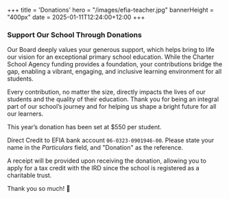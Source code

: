 +++
title = 'Donations'
hero = "/images/efia-teacher.jpg"
bannerHeight = "400px"
date = 2025-01-11T12:24:00+12:00
+++

### Support Our School Through Donations

Our Board deeply values your generous support, which helps bring to life our vision for an exceptional primary school education. While the Charter School Agency funding provides a foundation, your contributions bridge the gap, enabling a vibrant, engaging, and inclusive learning environment for all students.

Every contribution, no matter the size, directly impacts the lives of our students and the quality of their education. Thank you for being an integral part of our school’s journey and for helping us shape a bright future for all our learners.

This year’s donation has been set at $550 per student.

Direct Credit to EFIA bank account `06-0323-0901946-00`. Please state your name in the _Particulars_ field, and "Donation" as the reference.

A receipt will be provided upon receiving the donation, allowing you to apply for a tax credit with the IRD since the school is registered as a charitable trust.

Thank you so much! 🙏
